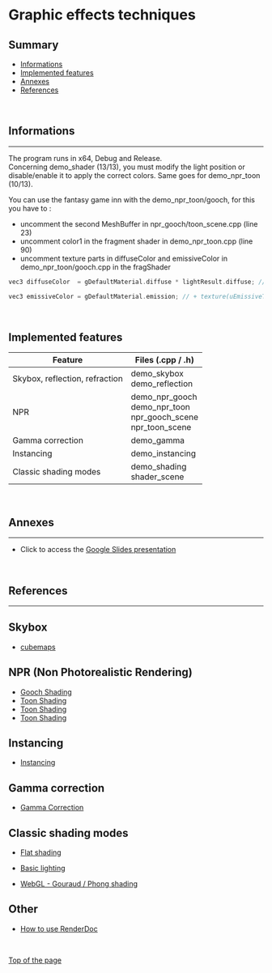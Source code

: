 # **Graphic effects techniques**

## **Summary**
- [Informations](#Informations)
- [Implemented features](#Implemented%20features)
- [Annexes](#Annexes)
- [References](#References)

<br>

## **Informations**
---
The program runs in x64, Debug and Release.  
Concerning demo_shader (13/13), you must modify the light position or disable/enable it to apply the correct colors.
Same goes for demo_npr_toon (10/13).

You can use the fantasy game inn with the demo_npr_toon/gooch, for this you have to :
- uncomment the second MeshBuffer in npr_gooch/toon_scene.cpp (line 23)
- uncomment color1 in the fragment shader in demo_npr_toon.cpp (line 90)
- uncomment texture parts in diffuseColor and emissiveColor in demo_npr_toon/gooch.cpp
in the fragShader
``` c++       
vec3 diffuseColor  = gDefaultMaterial.diffuse * lightResult.diffuse; // * texture(uDiffuseTexture, vUV).rgb;
```
```c++
vec3 emissiveColor = gDefaultMaterial.emission; // + texture(uEmissiveTexture, vUV).rgb;
```

<br>

## **Implemented features**

Feature                            | Files (.cpp / .h)
-------                            | ------
Skybox, reflection, refraction     | demo_skybox <br> demo_reflection
NPR                                | demo_npr_gooch<br>demo_npr_toon <br>                                  npr_gooch_scene<br>npr_toon_scene
Gamma correction                   | demo_gamma
Instancing                         | demo_instancing
Classic shading modes              | demo_shading <br> shader_scene

<br>

## **Annexes**
---
- Click to access the [Google Slides presentation](https://docs.google.com/presentation/d/1_0sL51XJ0z1aVeZvjUaP9i5q_txzYJ-JLWkTfv4sbDc/edit?usp=sharing)

<br>

## **References**
---
Skybox
---

- [cubemaps](https://learnopengl.com/Advanced-OpenGL/Cubemaps)

NPR (Non Photorealistic Rendering)
---
- [Gooch Shading](https://rendermeapangolin.wordpress.com/2015/05/07/gooch-shading/)
- [Toon Shading](http://www.lighthouse3d.com/tutorials/glsl-12-tutorial/toon-shading/)
- [Toon Shading](https://stackoverflow.com/questions/5795829/using-opengl-toon-shader-in-glsl)
- [Toon Shading](https://github.com/aglobus/toon-shading)

Instancing
---
- [Instancing](https://learnopengl.com/Advanced-OpenGL/Instancing)

Gamma correction
---
- [Gamma Correction](https://learnopengl.com/Advanced-Lighting/Gamma-Correction)

Classic shading modes
---
- [Flat shading](https://www.mauriciopoppe.com/notes/computer-graphics/surface-shading/flat-shading/)

- [Basic lighting](https://learnopengl.com/Lighting/Basic-Lighting)

- [WebGL - Gouraud / Phong shading](http://www.cs.toronto.edu/~jacobson/phong-demo/)

Other
---
- [How to use RenderDoc](https://www.youtube.com/watch?v=ngz4NHiigIw)

<br>

[Top of the page](#Summary)

